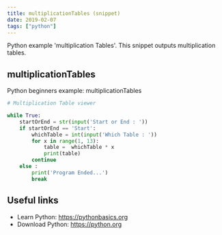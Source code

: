 ```yaml
---
title: multiplicationTables (snippet)
date: 2019-02-07
tags: ["python"]
---
```

Python example 'multiplication Tables'. This snippet outputs multiplication tables.

## multiplicationTables

Python beginners example: multiplicationTables

```python
# Multiplication Table viewer

while True:
	startOrEnd = str(input('Start or End : '))
	if startOrEnd == 'Start':
		whichTable = int(input('Which Table : '))
		for x in range(1, 13):
			table =  whichTable * x
			print(table)
		continue
	else :
		print('Program Ended...')
		break	


```

## Useful links

- Learn Python: https://pythonbasics.org
- Download Python: https://python.org
